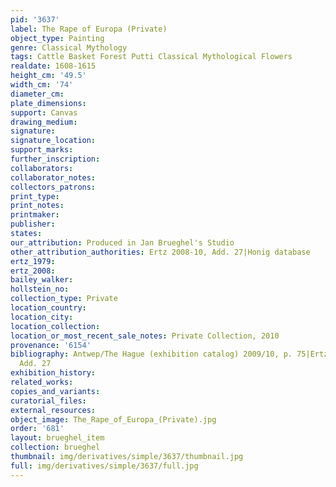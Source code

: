 ```yaml
---
pid: '3637'
label: The Rape of Europa (Private)
object_type: Painting
genre: Classical Mythology
tags: Cattle Basket Forest Putti Classical Mythological Flowers
realdate: 1608-1615
height_cm: '49.5'
width_cm: '74'
diameter_cm: 
plate_dimensions: 
support: Canvas
drawing_medium: 
signature: 
signature_location: 
support_marks: 
further_inscription: 
collaborators: 
collaborator_notes: 
collectors_patrons: 
print_type: 
print_notes: 
printmaker: 
publisher: 
states: 
our_attribution: Produced in Jan Brueghel's Studio
other_attribution_authorities: Ertz 2008-10, Add. 27|Honig database
ertz_1979: 
ertz_2008: 
bailey_walker: 
hollstein_no: 
collection_type: Private
location_country: 
location_city: 
location_collection: 
location_or_most_recent_sale_notes: Private Collection, 2010
provenance: '6154'
bibliography: Antwep/The Hague (exhibition catalog) 2009/10, p. 75|Ertz 2008-10, cat.
  Add. 27
exhibition_history: 
related_works: 
copies_and_variants: 
curatorial_files: 
external_resources: 
object_image: The_Rape_of_Europa_(Private).jpg
order: '681'
layout: brueghel_item
collection: brueghel
thumbnail: img/derivatives/simple/3637/thumbnail.jpg
full: img/derivatives/simple/3637/full.jpg
---
```

